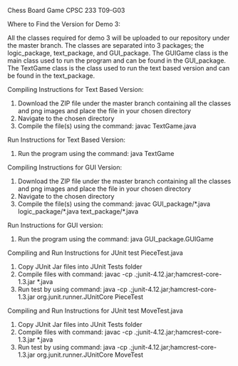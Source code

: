 Chess Board Game
CPSC 233 T09-G03

Where to Find the Version for Demo 3:

All the classes required for demo 3 will be uploaded to our repository under the master branch. The classes are separated into 3 packages; the logic_package, text_package, and GUI_package. The GUIGame class is the main class used to run the program and can be found in the GUI_package. The TextGame class is the class used to run the text based version and can be found in the text_package.

Compiling Instructions for Text Based Version:
1. Download the ZIP file under the master branch containing all the classes and png images and place the file in your chosen directory
2. Navigate to the chosen directory
3. Compile the file(s) using the command: javac TextGame.java

Run Instructions for Text Based Version:
1. Run the program using the command: java TextGame 

Compiling Instructions for GUI Version:
1. Download the ZIP file under the master branch containing all the classes and png images and place the file in your chosen directory
2. Navigate to the chosen directory
3. Compile the file(s) using the command: javac GUI_package/\*.java logic_package/\*.java text_package/\*.java

Run Instructions for GUI version:
1. Run the program using the command: java GUI_package.GUIGame 

Compiling and Run Instructions for JUnit test PieceTest.java
1. Copy JUnit Jar files into JUnit Tests folder
2. Compile files with command: javac -cp .;junit-4.12.jar;hamcrest-core-1.3.jar *.java
3. Run test by using command: java -cp .;junit-4.12.jar;hamcrest-core-1.3.jar org.junit.runner.JUnitCore PieceTest

Compiling and Run Instructions for JUnit test MoveTest.java
1. Copy JUnit Jar files into JUnit Tests folder
2. Compile files with command: javac -cp .;junit-4.12.jar;hamcrest-core-1.3.jar *.java
3. Run test by using command: java -cp .;junit-4.12.jar;hamcrest-core-1.3.jar org.junit.runner.JUnitCore MoveTest
